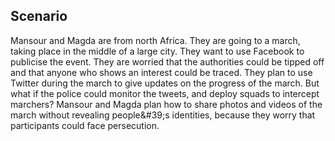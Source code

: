 
## Scenario

Mansour and Magda are from north Africa. They are going to a march, taking place in the middle of a large city. They want to use Facebook to publicise the event. They are worried that the authorities could be tipped off and that anyone who shows an interest could be traced. They plan to use Twitter during the march to give updates on the progress of the march. But what if the police could monitor the tweets, and deploy squads to intercept marchers? Mansour and Magda plan how to share photos and videos of the march without revealing people&amp;#39;s identities, because they worry that participants could face persecution.